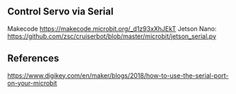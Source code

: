 ## Control Servo via Serial
Makecode https://makecode.microbit.org/_d1z93xXhJEkT
Jetson Nano: https://github.com/zsc/cruiserbot/blob/master/microbit/jetson_serial.py

## References
https://www.digikey.com/en/maker/blogs/2018/how-to-use-the-serial-port-on-your-microbit
